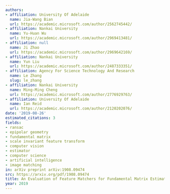 ```yaml
---
authors:
- affiliation: University Of Adelaide
  name: Jia-Wang Bian
  url: https://academic.microsoft.com/author/2562745442/
- affiliation: Nankai University
  name: Yu-Huan Wu
  url: https://academic.microsoft.com/author/2969413481/
- affiliation: null
  name: Ji Zhao
  url: https://academic.microsoft.com/author/2969642169/
- affiliation: Nankai University
  name: Yun Liu
  url: https://academic.microsoft.com/author/2487333351/
- affiliation: Agency For Science Technology And Research
  name: Le Zhang
  slug: le_zhang
- affiliation: Nankai University
  name: Ming-Ming Cheng
  url: https://academic.microsoft.com/author/2776929763/
- affiliation: University Of Adelaide
  name: Ian Reid
  url: https://academic.microsoft.com/author/2120202076/
date: '2019-08-26'
estimated_citations: 3
fields:
- ransac
- epipolar geometry
- fundamental matrix
- scale invariant feature transform
- computer vision
- estimator
- computer science
- artificial intelligence
- image matching
in: arXiv preprint arXiv:1908.09474
src: https://arxiv.org/pdf/1908.09474
title: An Evaluation of Feature Matchers for Fundamental Matrix Estimation
year: 2019
---
```

